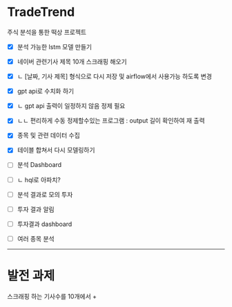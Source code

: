 # TradeTrend
주식 분석을 통한 떡상 프로젝트

- [x] 분석 가능한 lstm 모델 만들기
- [x] 네이버 관련기사 제목 10개 스크래핑 해오기
- [x] ㄴ [날짜, 기사 제목] 형식으로 다시 저장 및 airflow에서 사용가능 하도록 변경
- [x] gpt api로 수치화 하기
- [x] ㄴ gpt api 출력이 일정하지 않음 정제 필요
- [x] ㄴㄴ 편리하게 수동 정제할수있는 프로그램 : output 길이 확인하여 재 출력
- [x] 종목 및 관련 데이터 수집
- [x] 테이블 합쳐서 다시 모델링하기
- [ ] 분석 Dashboard
- [ ] ㄴ hql로 아파치?
- [ ] 분석 결과로 모의 투자
- [ ] 투자 결과 알림
- [ ] 투자결과 dashboard
- [ ] 여러 종목 분석


-----------------------------------------------------------------------------------------------------------------------------------------
# 발전 과제
스크래핑 하는 기사수를 10개에서 +
